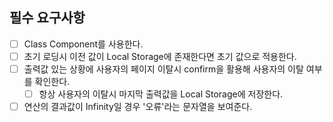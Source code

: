 ## 필수 요구사항

- [ ] Class Component를 사용한다.
- [ ] 초기 로딩시 이전 값이 Local Storage에 존재한다면 초기 값으로 적용한다.
- [ ] 출력값 있는 상황에 사용자의 페이지 이탈시 confirm을 활용해 사용자의 이탈 여부를 확인한다.
  - [ ] 항상 사용자의 이탈시 마지막 출력값을 Local Storage에 저장한다.
- [ ] 연산의 결과값이 Infinity일 경우 '오류'라는 문자열을 보여준다.
